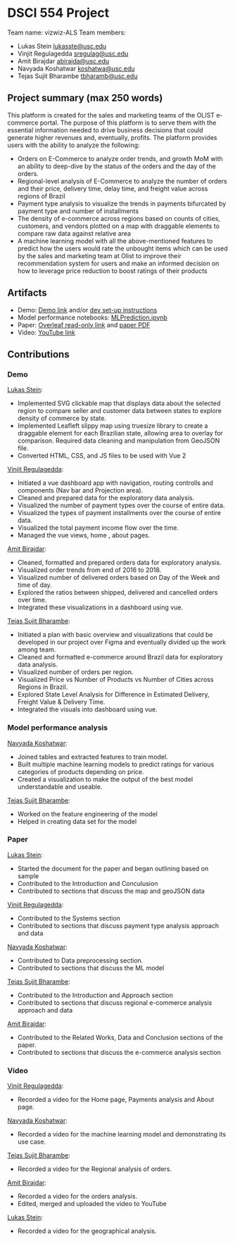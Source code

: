 # DSCI 554 Project
Team name: vizwiz-ALS
Team members:
- Lukas Stein <lukasste@usc.edu>
- Vinjit Regulagedda <sregulag@usc.edu>
- Amit Birajdar <abirajda@usc.edu>
- Navyada Koshatwar <koshatwa@usc.edu>
- Tejas Sujit Bharambe <tbharamb@usc.edu>

## Project summary (max 250 words)
This platform is created for the sales and marketing teams of the OLIST e-commerce portal. The purpose of this platform is to serve them with the essential information needed to drive business decisions that could generate higher revenues and, eventually, profits. The platform provides users with the ability to analyze the following:

- Orders on E-Commerce to analyze order trends, and growth MoM with an ability to deep-dive by the status of the orders and the day of the orders.
- Regional-level analysis of E-Commerce to analyze the number of orders and their price, delivery time, delay time, and freight value across regions of Brazil
- Payment type analysis to visualize the trends in payments bifurcated by payment type and number of installments
- The density of e-commerce across regions based on counts of cities, customers, and vendors plotted on a map with draggable elements to compare raw data against relative area
- A machine learning model with all the above-mentioned features to predict how the users would rate the unbought items which can be used by the sales and marketing team at Olist to improve their recommendation system for users and make an informed decision on how to leverage price reduction to boost ratings of their products


## Artifacts
- Demo: [Demo link](https://github.com/DSCI-554/project-vizwiz_als) and/or [dev set-up instructions](DEV_INSTRUCTIONS.md)
- Model performance notebooks: [MLPrediction.ipynb](https://github.com/DSCI-554/project-vizwiz_als/blob/master/MLPrediction.ipynb)
- Paper: [Overleaf read-only link](https://www.overleaf.com/project/6382bfbc87d785672405dec3) and [paper PDF](https://github.com/DSCI-554/project-vizwiz_als/blob/master/paper/VizWiz_ALS.pdf)
- Video: [YouTube link](https://youtu.be/x6UKjaNIbtQ)

## Contributions

### Demo
[Lukas Stein](mailto:lukasste@usc.edu):
- Implemented SVG clickable map that displays data about the selected region to compare seller and customer data between states to explore density of commerce by state.
- Implemented Leafleft slippy map using truesize library to create a draggable element for each Brazilian state, allowing area to overlay for comparison. Required data cleaning and manipulation from GeoJSON file.
- Converted HTML, CSS, and JS files to be used with Vue 2

[Vinjit Regulagedda](mailto:sregulag@usc.edu):
- Initiated a vue dashboard app with navigation, routing controlls and components (Nav bar and Projection area).
- Cleaned and prepared data for the exploratory data analysis.
- Visualized the number of payment types over the course of entire data.
- Visualized the types of payment installments over the course of entire data.
- Visualized the total payment income flow over the time.
- Managed the vue views, home , about pages.

[Amit Birajdar](mailto:abirajda@usc.edu):
- Cleaned, formatted and prepared orders data for exploratory analysis.
- Visualized order trends from end of 2016 to 2018.
- Visualized number of delivered orders based on Day of the Week and time of day.
- Explored the ratios between shipped, delivered and cancelled orders over time.
- Integrated these visualizations in a dashboard using vue.

[Tejas Sujit Bharambe](mailto:tbharamb@usc.edu):
- Initiated a plan with basic overview and visualizations that could be developed in our project over Figma and eventually divided up the work among team.
- Cleaned and formatted e-commerce around Brazil data for exploratory data analysis.
- Visualized number of orders per region.
- Visualized Price vs Number of Products vs Number of Cities across Regions in Brazil.
- Explored State Level Analysis for Difference in Estimated Delivery, Freight Value & Delivery Time.
- Integrated the visuals into dashboard using vue.

### Model performance analysis

[Navyada Koshatwar](mailto:koshatwa@usc.edu):
- Joined tables and extracted features to train model.
- Built multiple machine learning models to predict ratings for various categories of products depending on price.
- Created a visualization to make the output of the best model understandable and useable.

[Tejas Sujit Bharambe](mailto:tbharamb@usc.edu):

- Worked on the feature engineering of the model
- Helped in creating data set for the model

### Paper

[Lukas Stein](mailto:lukasste@usc.edu):

- Started the document for the paper and began outlining based on sample
- Contributed to the Introduction and Conculusion
- Contributed to sections that discuss the map and geoJSON data

[Vinjit Regulagedda](mailto:sregulag@usc.edu):

- Contributed to the Systems section
- Contributed to sections that discuss payment type analysis approach and data

[Navyada Koshatwar](mailto:koshatwa@usc.edu):

- Contributed to Data preprocessing section.
- Contributed to sections that discuss the ML model

[Tejas Sujit Bharambe](mailto:tbharamb@usc.edu):

- Contributed to the Introduction and Approach section
- Contributed to sections that discuss regional e-commerce analysis approach and data

[Amit Birajdar](mailto:abirajda@usc.edu):

- Contributed to the Related Works, Data and Conclusion sections of the paper.
- Contributed to sections that discuss the e-commerce analysis section

### Video

[Vinjit Regulagedda](mailto:sregulag@usc.edu):

- Recorded a video for the Home page, Payments analysis and About page.

[Navyada Koshatwar](mailto:koshatwa@usc.edu):

- Recorded a video for the machine learning model and demonstrating its use case.

[Tejas Sujit Bharambe](mailto:tbharamb@usc.edu):

- Recorded a video for the Regional analysis of orders.

[Amit Birajdar](mailto:abirajda@usc.edu):

- Recorded a video for the orders analysis.
- Edited, merged and uploaded the video to YouTube

[Lukas Stein](mailto:lukasste@usc.edu):

- Recorded a video for the geographical analysis.
